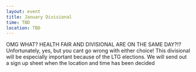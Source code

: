 ```yaml
---
layout: event
title: January Divisional
time: TBD
location: TBD
---
```

OMG WHAT? HEALTH FAIR AND DIVISIONAL ARE ON THE SAME DAY?!? Unfortunately, yes, but you cant go wrong with either choice! This divisional will be especially important because of the LTG elections. We will send out a sign up sheet when the location and time has been decided